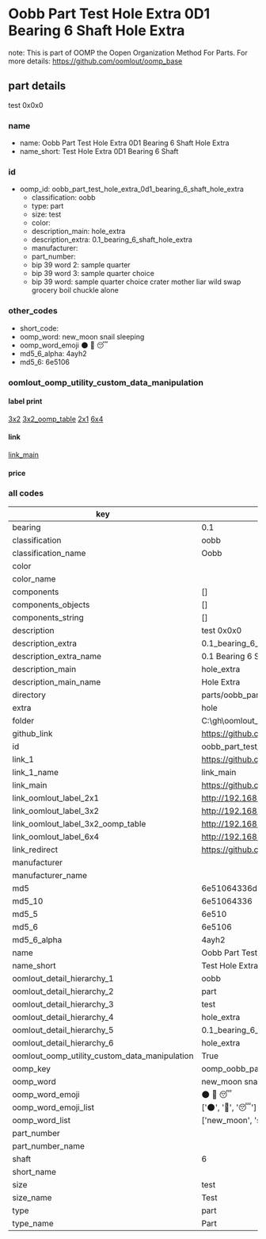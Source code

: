 # Oobb Part Test Hole Extra 0D1 Bearing 6 Shaft Hole Extra  

note: This is part of OOMP the Oopen Organization Method For Parts. For more details: https://github.com/oomlout/oomp_base

##  part details
  



test 0x0x0



### name
* name: Oobb Part Test Hole Extra 0D1 Bearing 6 Shaft Hole Extra
* name_short: Test Hole Extra 0D1 Bearing 6 Shaft
### id
* oomp_id: oobb_part_test_hole_extra_0d1_bearing_6_shaft_hole_extra
  * classification: oobb
  * type: part
  * size: test
  * color: 
  * description_main: hole_extra
  * description_extra: 0.1_bearing_6_shaft_hole_extra
  * manufacturer: 
  * part_number: 
  * bip 39 word 2: sample quarter
  * bip 39 word 3: sample quarter choice
  * bip 39 word: sample quarter choice crater mother liar wild swap grocery boil chuckle alone

### other_codes
* short_code: 
* oomp_word: new_moon snail sleeping
* oomp_word_emoji :new_moon: :snail: :sleeping:
* md5_6_alpha: 4ayh2
* md5_6: 6e5106






### oomlout_oomp_utility_custom_data_manipulation
#### label print
[3x2](http://192.168.1.245:1112/?label=oomp%204ayh2)
[3x2_oomp_table](http://192.168.1.108:1112/?label=oomp%204ayh2)
[2x1](http://192.168.1.242:1112/?label=oomp%204ayh2)
[6x4](http://192.168.1.55:1112/?label=oomp%204ayh2)    

#### link

[link_main](https://github.com/oomlout/oomlout_oobb_version_4_generated_parts/tree/main/navigation_oomp/oobb/part/test/hole_extra/0.1_bearing_6_shaft_hole_extra/part)                              

#### price







### all codes 
| key | value |  
| --- | --- |  
| bearing | 0.1 |  
| classification | oobb |  
| classification_name | Oobb |  
| color |  |  
| color_name |  |  
| components | [] |  
| components_objects | [] |  
| components_string | [] |  
| description | test 0x0x0 |  
| description_extra | 0.1_bearing_6_shaft_hole_extra |  
| description_extra_name | 0.1 Bearing 6 Shaft Hole Extra |  
| description_main | hole_extra |  
| description_main_name | Hole Extra |  
| directory | parts/oobb_part_test_hole_extra_0d1_bearing_6_shaft_hole_extra |  
| extra | hole |  
| folder | C:\gh\oomlout_oobb_version_4_generated_parts\parts\oobb_part_test_hole_extra_0d1_bearing_6_shaft_hole_extra |  
| github_link | https://github.com/oomlout/oomlout_oomp_part_src/tree/main/parts/oobb_part_test_hole_extra_0d1_bearing_6_shaft_hole_extra |  
| id | oobb_part_test_hole_extra_0d1_bearing_6_shaft_hole_extra |  
| link_1 | https://github.com/oomlout/oomlout_oobb_version_4_generated_parts/tree/main/navigation_oomp/oobb/part/test/hole_extra/0.1_bearing_6_shaft_hole_extra/part |  
| link_1_name | link_main |  
| link_main | https://github.com/oomlout/oomlout_oobb_version_4_generated_parts/tree/main/navigation_oomp/oobb/part/test/hole_extra/0.1_bearing_6_shaft_hole_extra/part |  
| link_oomlout_label_2x1 | http://192.168.1.242:1112/?label=oomp%204ayh2 |  
| link_oomlout_label_3x2 | http://192.168.1.245:1112/?label=oomp%204ayh2 |  
| link_oomlout_label_3x2_oomp_table | http://192.168.1.108:1112/?label=oomp%204ayh2 |  
| link_oomlout_label_6x4 | http://192.168.1.55:1112/?label=oomp%204ayh2 |  
| link_redirect | https://github.com/oomlout/oomlout_oobb_version_4_generated_parts/tree/main/parts/oobb_test_0d1_ex_hole_sh_6 |  
| manufacturer |  |  
| manufacturer_name |  |  
| md5 | 6e51064336db5f6203481328506bddf8 |  
| md5_10 | 6e51064336 |  
| md5_5 | 6e510 |  
| md5_6 | 6e5106 |  
| md5_6_alpha | 4ayh2 |  
| name | Oobb Part Test Hole Extra 0D1 Bearing 6 Shaft Hole Extra |  
| name_short | Test Hole Extra 0D1 Bearing 6 Shaft |  
| oomlout_detail_hierarchy_1 | oobb |  
| oomlout_detail_hierarchy_2 | part |  
| oomlout_detail_hierarchy_3 | test |  
| oomlout_detail_hierarchy_4 | hole_extra |  
| oomlout_detail_hierarchy_5 | 0.1_bearing_6_shaft |  
| oomlout_detail_hierarchy_6 | hole_extra |  
| oomlout_oomp_utility_custom_data_manipulation | True |  
| oomp_key | oomp_oobb_part_test_hole_extra_0d1_bearing_6_shaft_hole_extra |  
| oomp_word | new_moon snail sleeping |  
| oomp_word_emoji | :new_moon: :snail: :sleeping: |  
| oomp_word_emoji_list | [':new_moon:', ':snail:', ':sleeping:'] |  
| oomp_word_list | ['new_moon', 'snail', 'sleeping'] |  
| part_number |  |  
| part_number_name |  |  
| shaft | 6 |  
| short_name |  |  
| size | test |  
| size_name | Test |  
| type | part |  
| type_name | Part |  
